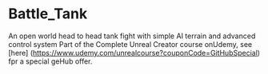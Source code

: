 # Battle_Tank
An open world head to head tank fight with simple AI terrain and advanced control system 
Part of the Complete Unreal Creator course onUdemy, see [here] (https://www.udemy.com/unrealcourse?couponCode=GitHubSpecial) fpr a special geHub offer.
